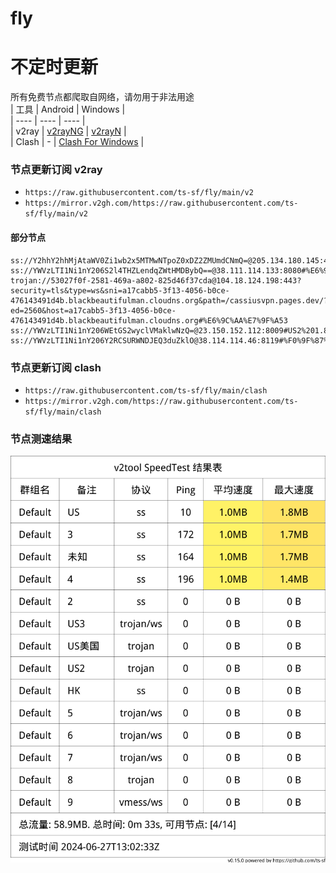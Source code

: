# fly
# 不定时更新
所有免费节点都爬取自网络，请勿用于非法用途  
|  工具  | Android  | Windows  |  
|  ----  | ----   | ----  |  
| v2ray  | [v2rayNG](https://github.com/2dust/v2rayNG/releases) | [v2rayN](https://github.com/2dust/v2rayN/releases) |  
| Clash  | - | [Clash For Windows](https://github.com/2dust/clashN/releases) | 
  
### 节点更新订阅  v2ray
- `https://raw.githubusercontent.com/ts-sf/fly/main/v2`  
- `https://mirror.v2gh.com/https://raw.githubusercontent.com/ts-sf/fly/main/v2`  

#### 部分节点  
``` 
ss://Y2hhY2hhMjAtaWV0Zi1wb2x5MTMwNTpoZ0xDZ2ZMUmdCNmQ=@205.134.180.145:443#US%2096.6MB%2Fs
ss://YWVzLTI1Ni1nY206S2l4THZLendqZWtHMDBybQ==@38.111.114.133:8080#%E6%9C%AA%E7%9F%A52
trojan://53027f0f-2581-469a-a802-825d46f37cda@104.18.124.198:443?security=tls&type=ws&sni=a17cabb5-3f13-4056-b0ce-476143491d4b.blackbeautifulman.cloudns.org&path=/cassiusvpn.pages.dev/?ed=2560&host=a17cabb5-3f13-4056-b0ce-476143491d4b.blackbeautifulman.cloudns.org#%E6%9C%AA%E7%9F%A53
ss://YWVzLTI1Ni1nY206WEtGS2wyclVMaklwNzQ=@23.150.152.112:8009#US2%201.8MB%2Fs
ss://YWVzLTI1Ni1nY206Y2RCSURWNDJEQ3duZklO@38.114.114.46:8119#%F0%9F%87%BA%F0%9F%87%B8US%E7%BE%8E%E5%9B%BD%20383.5KB%2Fs
```
### 节点更新订阅  clash
- `https://raw.githubusercontent.com/ts-sf/fly/main/clash`  
- `https://mirror.v2gh.com/https://raw.githubusercontent.com/ts-sf/fly/main/clash`  

### 节点测速结果
![image](traffic.png)
